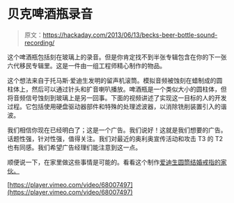 # 贝克啤酒瓶录音

> 原文：<https://hackaday.com/2013/06/13/becks-beer-bottle-sound-recording/>

这个啤酒瓶包括刻在玻璃上的录音。但是你肯定找不到半张专辑包含在你的下一张六代移民专辑里。这是一件由一组工程师精心制作的物品。

这个想法来自于托马斯·爱迪生发明的留声机滚筒。模拟音频被蚀刻在蜡制成的圆柱体上，然后可以通过针头和扩音喇叭播放。啤酒瓶是一个类似大小的圆柱体，但将音频信号蚀刻到玻璃上是另一回事。下面的视频讲述了实现这一目标的人的开发过程。它包括使用硬盘驱动器部件和特殊的处理滤波器，以消除铣削装置引入的谐波。

我们相信你现在已经明白了；这是一个广告。我们说好！这就是我们想要的广告。话题性强，针对性强，值得关注。我们对最近的奥利奥宣传活动和攻击 T3 的 T2 也有同感。我们希望广告经理们能注意到这一点。

顺便说一下，在家里做这些事情是可能的。看看这个制作[爱迪生圆筒结婚戒指的家伙。](http://hackaday.com/2011/01/05/make-the-wedding-ring-speak-to-her/)

[https://player.vimeo.com/video/68007497](https://player.vimeo.com/video/68007497)